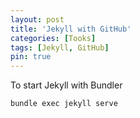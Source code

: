 ```yaml
---
layout: post
title: 'Jekyll with GitHub'
categories: [Tooks]
tags: [Jekyll, GitHub]
pin: true
---
```

To start Jekyll with Bundler
``` 
bundle exec jekyll serve
```


